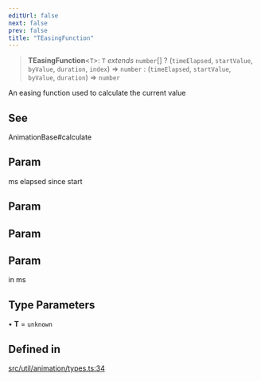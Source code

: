 ```yaml
---
editUrl: false
next: false
prev: false
title: "TEasingFunction"
---
```


> **TEasingFunction**\<`T`\>: `T` *extends* `number`[] ? (`timeElapsed`, `startValue`, `byValue`, `duration`, `index`) => `number` : (`timeElapsed`, `startValue`, `byValue`, `duration`) => `number`

An easing function used to calculate the current value

## See

AnimationBase#calculate

## Param

ms elapsed since start

## Param

## Param

## Param

in ms

## Type Parameters

• **T** = `unknown`

## Defined in

[src/util/animation/types.ts:34](https://github.com/fabricjs/fabric.js/blob/c093e29e73123dafcfa091ff4d5e04e690bb796e/src/util/animation/types.ts#L34)
